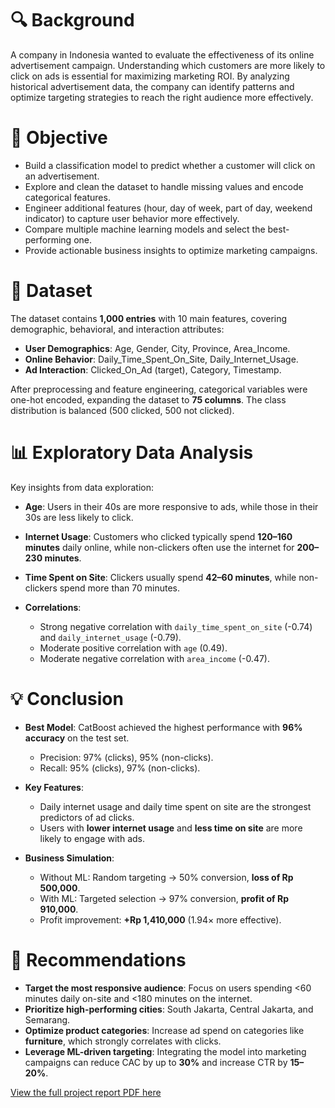 # 🔍 Background

A company in Indonesia wanted to evaluate the effectiveness of its online advertisement campaign. Understanding which customers are more likely to click on ads is essential for maximizing marketing ROI. By analyzing historical advertisement data, the company can identify patterns and optimize targeting strategies to reach the right audience more effectively.


# 🎯 Objective

* Build a classification model to predict whether a customer will click on an advertisement.
* Explore and clean the dataset to handle missing values and encode categorical features.
* Engineer additional features (hour, day of week, part of day, weekend indicator) to capture user behavior more effectively.
* Compare multiple machine learning models and select the best-performing one.
* Provide actionable business insights to optimize marketing campaigns.


# 📂 Dataset

The dataset contains **1,000 entries** with 10 main features, covering demographic, behavioral, and interaction attributes:

* **User Demographics**: Age, Gender, City, Province, Area\_Income.
* **Online Behavior**: Daily\_Time\_Spent\_On\_Site, Daily\_Internet\_Usage.
* **Ad Interaction**: Clicked\_On\_Ad (target), Category, Timestamp.

After preprocessing and feature engineering, categorical variables were one-hot encoded, expanding the dataset to **75 columns**. The class distribution is balanced (500 clicked, 500 not clicked).


# 📊 Exploratory Data Analysis

Key insights from data exploration:

* **Age**: Users in their 40s are more responsive to ads, while those in their 30s are less likely to click.
* **Internet Usage**: Customers who clicked typically spend **120–160 minutes** daily online, while non-clickers often use the internet for **200–230 minutes**.
* **Time Spent on Site**: Clickers usually spend **42–60 minutes**, while non-clickers spend more than 70 minutes.
* **Correlations**:

  * Strong negative correlation with `daily_time_spent_on_site` (-0.74) and `daily_internet_usage` (-0.79).
  * Moderate positive correlation with `age` (0.49).
  * Moderate negative correlation with `area_income` (-0.47).


# 💡 Conclusion

* **Best Model**: CatBoost achieved the highest performance with **96% accuracy** on the test set.

  * Precision: 97% (clicks), 95% (non-clicks).
  * Recall: 95% (clicks), 97% (non-clicks).
* **Key Features**:

  * Daily internet usage and daily time spent on site are the strongest predictors of ad clicks.
  * Users with **lower internet usage** and **less time on site** are more likely to engage with ads.
* **Business Simulation**:

  * Without ML: Random targeting → 50% conversion, **loss of Rp 500,000**.
  * With ML: Targeted selection → 97% conversion, **profit of Rp 910,000**.
  * Profit improvement: **+Rp 1,410,000** (1.94× more effective).


# 📌 Recommendations

* **Target the most responsive audience**: Focus on users spending <60 minutes daily on-site and <180 minutes on the internet.
* **Prioritize high-performing cities**: South Jakarta, Central Jakarta, and Semarang.
* **Optimize product categories**: Increase ad spend on categories like **furniture**, which strongly correlates with clicks.
* **Leverage ML-driven targeting**: Integrating the model into marketing campaigns can reduce CAC by up to **30%** and increase CTR by **15–20%**.

[View the full project report PDF here](https://docs.google.com/viewer?url=https://raw.githubusercontent.com/azizp128/data-science-projects/refs/heads/main/clicked-ads-prediction/report.pdf)
